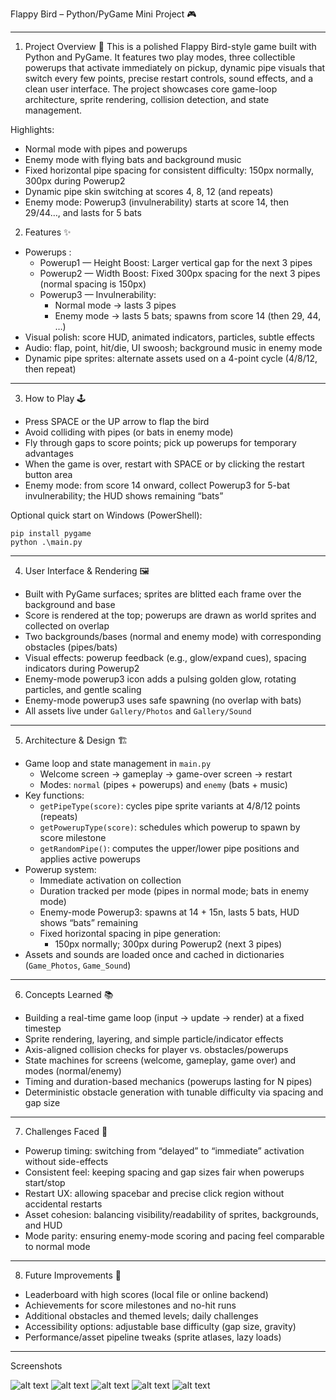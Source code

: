 Flappy Bird – Python/PyGame Mini Project 🎮

---

1) Project Overview 🎯
This is a polished Flappy Bird-style game built with Python and PyGame. It features two play modes, three collectible powerups that activate immediately on pickup, dynamic pipe visuals that switch every few points, precise restart controls, sound effects, and a clean user interface. The project showcases core game-loop architecture, sprite rendering, collision detection, and state management.

Highlights:
- Normal mode with pipes and powerups
- Enemy mode with flying bats and background music
- Fixed horizontal pipe spacing for consistent difficulty: 150px normally, 300px during Powerup2
- Dynamic pipe skin switching at scores 4, 8, 12 (and repeats)
 - Enemy mode: Powerup3 (invulnerability) starts at score 14, then 29/44…, and lasts for 5 bats

2) Features ✨
- Powerups :
	- Powerup1 — Height Boost: Larger vertical gap for the next 3 pipes
	- Powerup2 — Width Boost: Fixed 300px spacing for the next 3 pipes (normal spacing is 150px)
	- Powerup3 — Invulnerability:
		- Normal mode → lasts 3 pipes
		- Enemy mode → lasts 5 bats; spawns from score 14 (then 29, 44, …)
- Visual polish: score HUD, animated indicators, particles, subtle effects
- Audio: flap, point, hit/die, UI swoosh; background music in enemy mode
- Dynamic pipe sprites: alternate assets used on a 4-point cycle (4/8/12, then repeat)

---

3) How to Play 🕹️
- Press SPACE or the UP arrow to flap the bird
- Avoid colliding with pipes (or bats in enemy mode)
- Fly through gaps to score points; pick up powerups for temporary advantages
- When the game is over, restart with SPACE or by clicking the restart button area
- Enemy mode: from score 14 onward, collect Powerup3 for 5-bat invulnerability; the HUD shows remaining “bats”

Optional quick start on Windows (PowerShell):
```pwsh
pip install pygame
python .\main.py
```

---

4) User Interface & Rendering 🖼️
- Built with PyGame surfaces; sprites are blitted each frame over the background and base
- Score is rendered at the top; powerups are drawn as world sprites and collected on overlap
- Two backgrounds/bases (normal and enemy mode) with corresponding obstacles (pipes/bats)
- Visual effects: powerup feedback (e.g., glow/expand cues), spacing indicators during Powerup2
- Enemy-mode powerup3 icon adds a pulsing golden glow, rotating particles, and gentle scaling
- Enemy-mode powerup3 uses safe spawning (no overlap with bats)
- All assets live under `Gallery/Photos` and `Gallery/Sound`

---

5) Architecture & Design 🏗️
- Game loop and state management in `main.py`
	- Welcome screen → gameplay → game-over screen → restart
	- Modes: `normal` (pipes + powerups) and `enemy` (bats + music)
- Key functions:
	- `getPipeType(score)`: cycles pipe sprite variants at 4/8/12 points (repeats)
	- `getPowerupType(score)`: schedules which powerup to spawn by score milestone
	- `getRandomPipe()`: computes the upper/lower pipe positions and applies active powerups
- Powerup system:
	- Immediate activation on collection
	- Duration tracked per mode (pipes in normal mode; bats in enemy mode)
	- Enemy-mode Powerup3: spawns at 14 + 15n, lasts 5 bats, HUD shows “bats” remaining
	- Fixed horizontal spacing in pipe generation:
		- 150px normally; 300px during Powerup2 (next 3 pipes)
- Assets and sounds are loaded once and cached in dictionaries (`Game_Photos`, `Game_Sound`)

---

6) Concepts Learned 📚
- Building a real-time game loop (input → update → render) at a fixed timestep
- Sprite rendering, layering, and simple particle/indicator effects
- Axis-aligned collision checks for player vs. obstacles/powerups
- State machines for screens (welcome, gameplay, game over) and modes (normal/enemy)
- Timing and duration-based mechanics (powerups lasting for N pipes)
- Deterministic obstacle generation with tunable difficulty via spacing and gap size

---

7) Challenges Faced 🧩
- Powerup timing: switching from “delayed” to “immediate” activation without side-effects
- Consistent feel: keeping spacing and gap sizes fair when powerups start/stop
- Restart UX: allowing spacebar and precise click region without accidental restarts
- Asset cohesion: balancing visibility/readability of sprites, backgrounds, and HUD
- Mode parity: ensuring enemy-mode scoring and pacing feel comparable to normal mode

---

8) Future Improvements 🚀
- Leaderboard with high scores (local file or online backend)
- Achievements for score milestones and no-hit runs
- Additional obstacles and themed levels; daily challenges
- Accessibility options: adjustable base difficulty (gap size, gravity)
- Performance/asset pipeline tweaks (sprite atlases, lazy loads)

---

Screenshots 

![alt text](<Gallery/Screenshots/Screenshot 1.png>)
![alt text](<Gallery/Screenshots/Screenshot 2.png>)
![alt text](<Gallery/Screenshots/Screenshot 3.png>)
![alt text](<Gallery/Screenshots/Screenshot 4.png>)
![alt text](<Gallery/Screenshots/Screenshot 5.png>)
